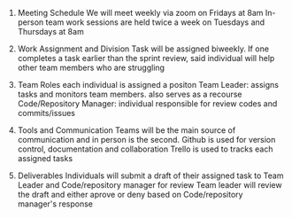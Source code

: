 1. Meeting Schedule
We will meet weekly via zoom on Fridays at 8am
In-person team work sessions are held twice a week on Tuesdays and Thursdays at 8am

2. Work Assignment and Division
Task will be assigned biweekly. If one completes a task earlier than the sprint review, said individual will help other team members who are struggling

3. Team Roles
each individual is assigned a positon 
Team Leader: assigns tasks and monitors team members. also serves as a recourse
Code/Repository Manager: individual responsible for review codes and commits/issues

4. Tools and Communication
Teams will be the main source of communication and in person is the second. 
Github is used for version control, documentation and collaboration
Trello is used to tracks each assigned tasks

5. Deliverables
Individuals will submit a draft of their assigned task to Team Leader and Code/repository manager for review
Team leader will review the draft and either aprove or deny based on Code/repository manager's response
